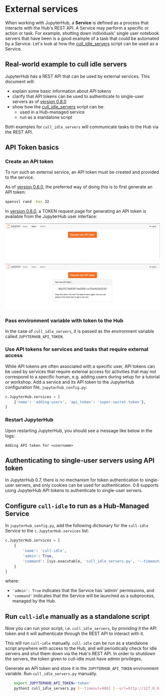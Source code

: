 # External services

When working with JupyterHub, a **Service** is defined as a process
that interacts with the Hub's REST API. A Service may perform a specific
or action or task. For example, shutting down individuals' single user
notebook servers that have been is a good example of a task that could
be automated by a Service. Let's look at how the [cull_idle_servers][]
script can be used as a Service.

## Real-world example to cull idle servers

JupyterHub has a REST API that can be used by external services. This
document will:

- explain some basic information about API tokens
- clarify that API tokens can be used to authenticate to
  single-user servers as of [version 0.8.0](../changelog.html)
- show how the [cull_idle_servers][] script can be:
    - used in a Hub-managed service
    - run as a standalone script

Both examples for `cull_idle_servers` will communicate tasks to the
Hub via the REST API.

## API Token basics

### Create an API token

To run such an external service, an API token must be created and
provided to the service.

As of [version 0.6.0](../changelog.html), the preferred way of doing
this is to first generate an API token:

```bash
openssl rand -hex 32
```

In [version 0.8.0](../changelog.html), a TOKEN request page for
generating an API token is available from the JupyterHub user interface:

![Request API TOKEN page](../images/token-request.png)

![API TOKEN success page](../images/token-request-success.png)

### Pass environment variable with token to the Hub

In the case of `cull_idle_servers`, it is passed as the environment
variable called `JUPYTERHUB_API_TOKEN`.

### Use API tokens for services and tasks that require external access

While API tokens are often associated with a specific user, API tokens
can be used by services that require external access for activities
that may not correspond to a specific human, e.g. adding users during
setup for a tutorial or workshop. Add a service and its API token to the
JupyterHub configuration file, `jupyterhub_config.py`:

```python
c.JupyterHub.services = [
    {'name': 'adding-users', 'api_token': 'super-secret-token'},
]
```

### Restart JupyterHub

Upon restarting JupyterHub, you should see a message like below in the
logs:

```
Adding API token for <username>
```

## Authenticating to single-user servers using API token

In JupyterHub 0.7, there is no mechanism for token authentication to
single-user servers, and only cookies can be used for authentication.
0.8 supports using JupyterHub API tokens to authenticate to single-user
servers.

## Configure `cull-idle` to run as a Hub-Managed Service

In `jupyterhub_config.py`, add the following dictionary for the
`cull-idle` Service to the `c.JupyterHub.services` list:

```python
c.JupyterHub.services = [
    {
        'name': 'cull-idle',
        'admin': True,
        'command': [sys.executable, 'cull_idle_servers.py', '--timeout=3600'],
    }
]
```

where:

- `'admin': True` indicates that the Service has 'admin' permissions, and
- `'command'` indicates that the Service will be launched as a
  subprocess, managed by the Hub.

## Run `cull-idle` manually as a standalone script

Now you can run your script, i.e. `cull_idle_servers`, by providing it
the API token and it will authenticate through the REST API to
interact with it.

This will run `cull-idle` manually. `cull-idle` can be run as a standalone
script anywhere with access to the Hub, and will periodically check for idle
servers and shut them down via the Hub's REST API. In order to shutdown the
servers, the token given to cull-idle must have admin privileges.

Generate an API token and store it in the `JUPYTERHUB_API_TOKEN` environment
variable. Run `cull_idle_servers.py` manually.

```bash
    export JUPYTERHUB_API_TOKEN='token'
    python3 cull_idle_servers.py [--timeout=900] [--url=http://127.0.0.1:8081/hub/api]
```

[cull_idle_servers]: https://github.com/jupyterhub/jupyterhub/blob/master/examples/cull-idle/cull_idle_servers.py
